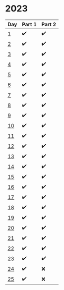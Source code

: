 # 2023

| Day | Part 1 | Part 2 |
| --- | ------ | ------ |
| [1](https://github.com/TahsinAhmed13/Advent-of-Code/blob/main/2023/day1/main.rs) | :heavy_check_mark: | :heavy_check_mark: |
| [2](https://github.com/TahsinAhmed13/Advent-of-Code/blob/main/2023/day2/main.rs) | :heavy_check_mark: | :heavy_check_mark: |
| [3](https://github.com/TahsinAhmed13/Advent-of-Code/blob/main/2023/day3/main.rs) | :heavy_check_mark: | :heavy_check_mark: |
| [4](https://github.com/TahsinAhmed13/Advent-of-Code/blob/main/2023/day4/main.rs) | :heavy_check_mark: | :heavy_check_mark: |
| [5](https://github.com/TahsinAhmed13/Advent-of-Code/blob/main/2023/day5/main.rs) | :heavy_check_mark: | :heavy_check_mark: |
| [6](https://github.com/TahsinAhmed13/Advent-of-Code/blob/main/2023/day6/main.rs) | :heavy_check_mark: | :heavy_check_mark: |
| [7](https://github.com/TahsinAhmed13/Advent-of-Code/blob/main/2023/day7/main.rs) | :heavy_check_mark: | :heavy_check_mark: |
| [8](https://github.com/TahsinAhmed13/Advent-of-Code/blob/main/2023/day8/main.rs) | :heavy_check_mark: | :heavy_check_mark: |
| [9](https://github.com/TahsinAhmed13/Advent-of-Code/blob/main/2023/day9/main.rs) | :heavy_check_mark: | :heavy_check_mark: |
| [10](https://github.com/TahsinAhmed13/Advent-of-Code/blob/main/2023/day10/main.rs) | :heavy_check_mark: | :heavy_check_mark: |
| [11](https://github.com/TahsinAhmed13/Advent-of-Code/blob/main/2023/day11/main.rs) | :heavy_check_mark: | :heavy_check_mark: |
| [12](https://github.com/TahsinAhmed13/Advent-of-Code/blob/main/2023/day12/main.rs) | :heavy_check_mark: | :heavy_check_mark: |
| [13](https://github.com/TahsinAhmed13/Advent-of-Code/blob/main/2023/day13/main.rs) | :heavy_check_mark: | :heavy_check_mark: |
| [14](https://github.com/TahsinAhmed13/Advent-of-Code/blob/main/2023/day14/main.rs) | :heavy_check_mark: | :heavy_check_mark: |
| [15](https://github.com/TahsinAhmed13/Advent-of-Code/blob/main/2023/day15/main.rs) | :heavy_check_mark: | :heavy_check_mark: |
| [16](https://github.com/TahsinAhmed13/Advent-of-Code/blob/main/2023/day16/main.rs) | :heavy_check_mark: | :heavy_check_mark: |
| [17](https://github.com/TahsinAhmed13/Advent-of-Code/blob/main/2023/day17/main.rs) | :heavy_check_mark: | :heavy_check_mark: |
| [18](https://github.com/TahsinAhmed13/Advent-of-Code/blob/main/2023/day18/main.rs) | :heavy_check_mark: | :heavy_check_mark: |
| [19](https://github.com/TahsinAhmed13/Advent-of-Code/blob/main/2023/day19/main.rs) | :heavy_check_mark: | :heavy_check_mark: |
| [20](https://github.com/TahsinAhmed13/Advent-of-Code/blob/main/2023/day20/main.rs) | :heavy_check_mark: | :heavy_check_mark: |
| [21](https://github.com/TahsinAhmed13/Advent-of-Code/blob/main/2023/day21/main.rs) | :heavy_check_mark: | :heavy_check_mark: |
| [22](https://github.com/TahsinAhmed13/Advent-of-Code/blob/main/2023/day22/main.rs) | :heavy_check_mark: | :heavy_check_mark: |
| [23](https://github.com/TahsinAhmed13/Advent-of-Code/blob/main/2023/day23/main.rs) | :heavy_check_mark: | :heavy_check_mark: |
| [24](https://github.com/TahsinAhmed13/Advent-of-Code/blob/main/2023/day24/main.rs) | :heavy_check_mark: | :x: |
| [25](https://github.com/TahsinAhmed13/Advent-of-Code/blob/main/2023/day25/main.rs) | :heavy_check_mark: | :x: |

